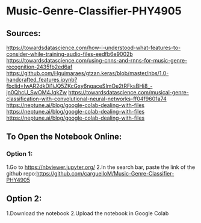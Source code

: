 # Music-Genre-Classifier-PHY4905
## Sources:
https://towardsdatascience.com/how-i-understood-what-features-to-consider-while-training-audio-files-eedfb6e9002b
https://towardsdatascience.com/using-cnns-and-rnns-for-music-genre-recognition-2435fb2ed6af
https://github.com/Hguimaraes/gtzan.keras/blob/master/nbs/1.0-handcrafted_features.ipynb?fbclid=IwAR2dkDi1iJQ5ZKcGxy6ngaceSImOe2tRFksBHi8_-jn0QhcU_SwOM4JqkZw
https://towardsdatascience.com/musical-genre-classification-with-convolutional-neural-networks-ff04f9601a74
https://neptune.ai/blog/google-colab-dealing-with-files
https://neptune.ai/blog/google-colab-dealing-with-files
https://neptune.ai/blog/google-colab-dealing-with-files
## To Open the Notebook Online:
### Option 1:
1.Go to https://nbviewer.jupyter.org/
2.In the search bar, paste the link of the github repo:https://github.com/carguelloM/Music-Genre-Classifier-PHY4905

## Option 2:
1.Download the notebook
2.Upload the notebook in Google Colab
